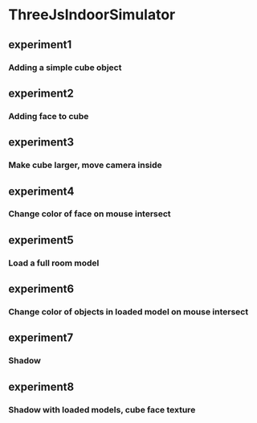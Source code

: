 # ThreeJsIndoorSimulator

## experiment1
### Adding a simple cube object

## experiment2
### Adding face to cube

## experiment3
### Make cube larger, move camera inside

## experiment4
### Change color of face on mouse intersect

## experiment5
### Load a full room model

## experiment6
### Change color of objects in loaded model on mouse intersect

## experiment7
### Shadow

## experiment8 
### Shadow with loaded models, cube face texture 